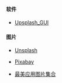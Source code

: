#### 软件

* [Upsplash\_GUI](https://d.appinn.com/unsplash_gui/)

#### 图片

* [Unsplash](https://unsplash.com/)
* [Pixabay](https://pixabay.com/)

* [最美应用图片集合](http://zuimeia.com/app/5019/?platform=1)



